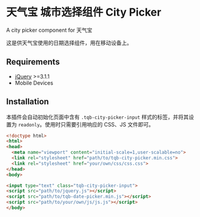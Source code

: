 天气宝 城市选择组件 City Picker
======================

A city picker component for 天气宝

这是供天气宝使用的日期选择组件，用在移动设备上。

## Requirements

* [jQuery](https://jquery.com) >=3.1.1
* Mobile Devices

## Installation

本插件会自动初始化页面中含有 `.tqb-city-picker-input` 样式的标签，并将其设置为 `readonly`。使用时只需要引用响应的 CSS、JS 文件即可。

```html
<!doctype html>
<html>
<head>
  <meta name="viewport" content="initial-scale=1,user-scalable=no">
  <link rel="stylesheet" href="path/to/tqb-city-picker.min.css">
  <link rel="stylesheet" href="your/own/css/css.css">
</head>
<body>

<input type="text" class="tqb-city-picker-input">
<script src="path/to/jquery.js"></script>
<script src="path/to/tqb-date-picker.min.js"></script>
<script src="path/to/your/own/js/js.js"></script>
</body>
```